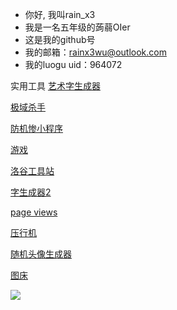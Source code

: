 -  你好, 我叫rain_x3
-  我是一名五年级的蒟蒻OIer
-  这是我的github号
-  我的邮箱：rainx3wu@outlook.com
-  我的luogu uid：964072

实用工具
[艺术字生成器](http://patorjk.com/software/taag/#p=display&f=Small%20Keyboard&t=%23include%20%3Cbits%2Fstdc%2B%2B.h%3E)

[极域杀手](https://github.com/imengyu/JiYuTrainer/releases/download/1.7.6/JiYuTrainer.exe)

[防机惨小程序](https://github.com/BaiTheFool/Screen-Protective-For-Oiers/archive/refs/tags/file.zip)

[游戏](https://www.luogu.com.cn/paste/o7l90r18)


[洛谷工具站](https://luogu.codingoier.com/solution)

[字生成器2](https://img.shields.io/)

[page views](https://badges.toozhao.com/)

[压行机](https://ak-ioi.com/86-cpp-compactor/)

[随机头像生成器](https://ak-ioi.com/70-avatar/)

[图床](https://picui.cn/)

![](https://cdn.luogu.com.cn/upload/image_hosting/rtlhjgkk.png)


